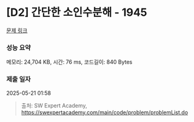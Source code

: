 # [D2] 간단한 소인수분해 - 1945 

[문제 링크](https://swexpertacademy.com/main/code/problem/problemDetail.do?contestProbId=AV5Pl0Q6ANQDFAUq) 

### 성능 요약

메모리: 24,704 KB, 시간: 76 ms, 코드길이: 840 Bytes

### 제출 일자

2025-05-21 01:58



> 출처: SW Expert Academy, https://swexpertacademy.com/main/code/problem/problemList.do